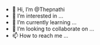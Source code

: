 - 👋 Hi, I’m @Thepnathi
- 👀 I’m interested in ...
- 🌱 I’m currently learning ...
- 💞️ I’m looking to collaborate on ...
- 📫 How to reach me ...

<!---
Thepnathi/Thepnathi is a ✨ special ✨ repository because its `README.md` (this file) appears on your GitHub profile.
You can click the Preview link to take a look at your changes.
--->

